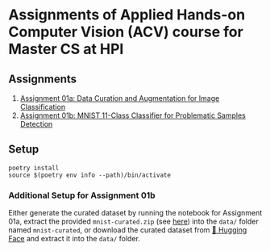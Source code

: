 # Assignments of Applied Hands-on Computer Vision (ACV) course for Master CS at HPI

## Assignments
1. [Assignment 01a: Data Curation and Augmentation for Image Classification](src/assignment01a.ipynb)
2. [Assignment 01b: MNIST 11-Class Classifier for Problematic Samples Detection](src/assignment01b.ipynb)

## Setup
```
poetry install
source $(poetry env info --path)/bin/activate
```

### Additional Setup for Assignment 01b
Either generate the curated dataset by running the notebook for Assignment 01a, extract the provided `mnist-curated.zip` (see [here](data/mnist-curated.zip)) into the `data/` folder named `mnist-curated`, or download the curated dataset from [🤗 Hugging Face](https://huggingface.co/datasets/vincenteichhorn/mnist-curated) and extract it into the `data/` folder.
